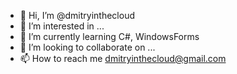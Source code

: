 - 👋 Hi, I’m @dmitryinthecloud
- 👀 I’m interested in ...
- 🌱 I’m currently learning C#, WindowsForms
- 💞️ I’m looking to collaborate on ...
- 📫 How to reach me dmitryinthecloud@gmail.com

<!---
dmitryinthecloud/dmitryinthecloud is a ✨ special ✨ repository because its `README.md` (this file) appears on your GitHub profile.
You can click the Preview link to take a look at your changes.
--->
